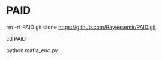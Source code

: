 # PAID


rm -rf PAID
git clone https://github.com/Rayeesemir/PAID.git

cd PAID

python mafla_enc.py
